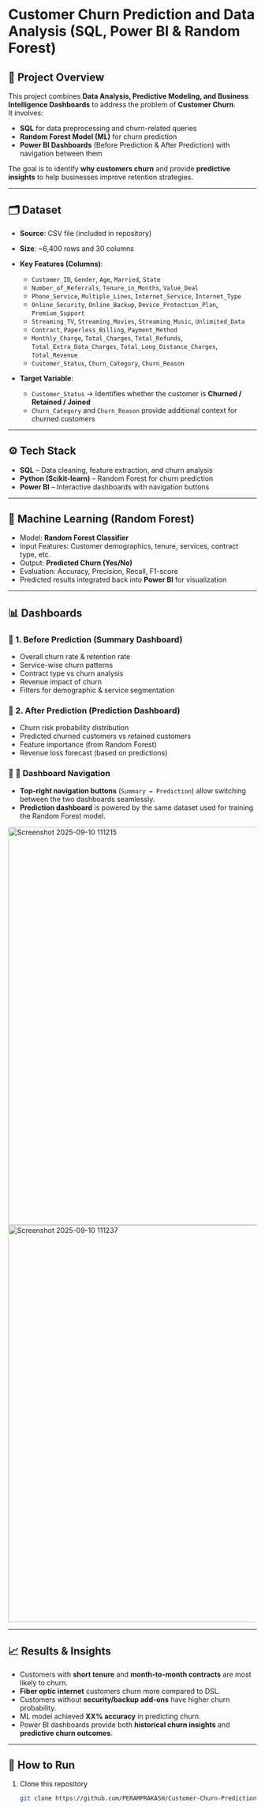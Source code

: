 # Customer Churn Prediction and Data Analysis (SQL, Power BI & Random Forest)

## 📌 Project Overview
This project combines **Data Analysis, Predictive Modeling, and Business Intelligence Dashboards** to address the problem of **Customer Churn**.  
It involves:
- **SQL** for data preprocessing and churn-related queries  
- **Random Forest Model (ML)** for churn prediction  
- **Power BI Dashboards** (Before Prediction & After Prediction) with navigation between them  

The goal is to identify **why customers churn** and provide **predictive insights** to help businesses improve retention strategies.

---

## 🗂️ Dataset
- **Source**: CSV file (included in repository)  
- **Size**: ~6,400 rows and 30 columns  
- **Key Features (Columns)**:
  - `Customer_ID`, `Gender`, `Age`, `Married`, `State`
  - `Number_of_Referrals`, `Tenure_in_Months`, `Value_Deal`
  - `Phone_Service`, `Multiple_Lines`, `Internet_Service`, `Internet_Type`
  - `Online_Security`, `Online_Backup`, `Device_Protection_Plan`, `Premium_Support`
  - `Streaming_TV`, `Streaming_Movies`, `Streaming_Music`, `Unlimited_Data`
  - `Contract`, `Paperless_Billing`, `Payment_Method`
  - `Monthly_Charge`, `Total_Charges`, `Total_Refunds`, `Total_Extra_Data_Charges`, `Total_Long_Distance_Charges`, `Total_Revenue`
  - `Customer_Status`, `Churn_Category`, `Churn_Reason`  

- **Target Variable**:  
  - `Customer_Status` → Identifies whether the customer is **Churned / Retained / Joined**  
  - `Churn_Category` and `Churn_Reason` provide additional context for churned customers


---

## ⚙️ Tech Stack
- **SQL** – Data cleaning, feature extraction, and churn analysis  
- **Python (Scikit-learn)** – Random Forest for churn prediction  
- **Power BI** – Interactive dashboards with navigation buttons  

---

## 🧠 Machine Learning (Random Forest)
- Model: **Random Forest Classifier**  
- Input Features: Customer demographics, tenure, services, contract type, etc.  
- Output: **Predicted Churn (Yes/No)**  
- Evaluation: Accuracy, Precision, Recall, F1-score  
- Predicted results integrated back into **Power BI** for visualization  

---

## 📊 Dashboards
### 🔹 1. **Before Prediction (Summary Dashboard)**
- Overall churn rate & retention rate  
- Service-wise churn patterns  
- Contract type vs churn analysis  
- Revenue impact of churn  
- Filters for demographic & service segmentation  

### 🔹 2. **After Prediction (Prediction Dashboard)**
- Churn risk probability distribution  
- Predicted churned customers vs retained customers  
- Feature importance (from Random Forest)  
- Revenue loss forecast (based on predictions)  

### 🔹 🔄 Dashboard Navigation
- **Top-right navigation buttons** (`Summary ↔ Prediction`) allow switching between the two dashboards seamlessly.  
- **Prediction dashboard** is powered by the same dataset used for training the Random Forest model.  

<img width="1452" height="807" alt="Screenshot 2025-09-10 111215" src="https://github.com/user-attachments/assets/e91c95b6-49c9-45f3-8a94-b8c6f8106329" />
<img width="1456" height="805" alt="Screenshot 2025-09-10 111237" src="https://github.com/user-attachments/assets/66b21e3c-440f-4b7c-b32f-38be79f8c464" />


---

## 📈 Results & Insights
- Customers with **short tenure** and **month-to-month contracts** are most likely to churn.  
- **Fiber optic internet** customers churn more compared to DSL.  
- Customers without **security/backup add-ons** have higher churn probability.  
- ML model achieved **XX% accuracy** in predicting churn.  
- Power BI dashboards provide both **historical churn insights** and **predictive churn outcomes**.  

---

## 🚀 How to Run
1. Clone this repository  
   ```bash
   git clone https://github.com/PERAMPRAKASH/Customer-Churn-Prediction-SQL-PowerBI-RandomForest.git
